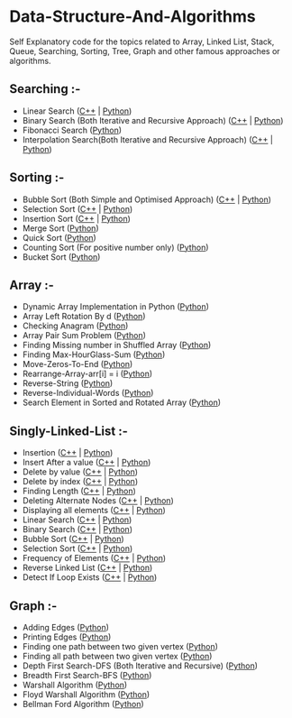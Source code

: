 # Data-Structure-And-Algorithms
Self Explanatory code for the topics related to Array, Linked List, Stack, Queue, Searching, Sorting, Tree, Graph and other famous approaches or algorithms.


## Searching :-
- Linear Search (<a href="C++/Searching/Linear-Search.cpp">C++</a> | <a href="Python/Searching/Linear-Search.py">Python</a>)
- Binary Search (Both Iterative and Recursive Approach)  (<a href="C++/Searching/Binary-Search.cpp">C++</a> | <a href="Python/Searching/Binary-Search.py">Python</a>)
- Fibonacci Search (<a href="Python/Searching/Fibonaaci-Search.py">Python</a>)
- Interpolation Search(Both Iterative and Recursive Approach) (<a href="C++/Searching/Interpolation-Search.cpp">C++</a> | <a href="Python/Searching/Interpolation-Search.py">Python</a>)

## Sorting :- 
- Bubble Sort (Both Simple and Optimised Approach) (<a href="C++/Sorting/Bubble-Sort.cpp">C++</a> | <a href="Python/Sorting/Bubble-Sort.py">Python</a>)
- Selection Sort (<a href="C++/Sorting/Selection-Sort.cpp">C++</a> | <a href="Python/Sorting/Selection-Sort.py">Python</a>)
- Insertion Sort (<a href="C++/Sorting/Insertion-Sort.cpp">C++</a> | <a href="Python/Sorting/Insertion-Sort.py">Python</a>)
- Merge Sort (<a href="Python/Sorting/Merge-Sort.py">Python</a>)
- Quick Sort (<a href="Python/Sorting/Quick-Sort.py">Python</a>)
- Counting Sort (For positive number only) (<a href="Python/Sorting/Counting-Sort.py">Python</a>)
- Bucket Sort (<a href="Python/Sorting/Bucket-Sort.py">Python</a>)

## Array :-
- Dynamic Array Implementation in Python (<a href="Python/Array/Dynamic-Array.py">Python</a>)
- Array Left Rotation By d (<a href="Python/Array/Array-Left-Rotation-By-d.py">Python</a>)
- Checking Anagram (<a href="Python/Array/Checking-Anagram.py">Python</a>)
- Array Pair Sum Problem (<a href="Python/Array/Array-Pair-Sum.py">Python</a>)
- Finding Missing number in Shuffled Array (<a href="Python/Array/Finding-Missing-Number-In-Shuffled-Array.py">Python</a>)
- Finding Max-HourGlass-Sum (<a href="Python/Array/Max-HourGlass-Sum.py">Python</a>)
- Move-Zeros-To-End (<a href="Python/Array/Move-Zeros-To-End.py">Python</a>)
- Rearrange-Array-arr[i] = i (<a href="Python/Array/Rearrange-Array-arr[i] = i.py">Python</a>)
- Reverse-String (<a href="Python/Array/Reverse-Array-String.py">Python</a>)
- Reverse-Individual-Words (<a href="Python/Array/Reverse-Individual-Words.py">Python</a>)
- Search Element in Sorted and Rotated Array (<a href="Python/Array/Search-Element-in-sorted-and-rotated-array.py">Python</a>)

 
## Singly-Linked-List :-
  - Insertion (<a href="C++/Linked-List/Singly-Linked-List.cpp#LC27">C++</a> | <a href="Python/Linked-List/Single-Linked-List.py#LC17">Python</a>)
  - Insert After a value (<a href="C++/Linked-List/Singly-Linked-List.cpp#LC50">C++</a> | <a href="Python/Linked-List/Single-Linked-List.py#LC27">Python</a>)
  - Delete by value (<a href="C++/Linked-List/Singly-Linked-List.cpp#LC84">C++</a> | <a href="Python/Linked-List/Single-Linked-List.py#LC47">Python</a>)
  - Delete by index (<a href="C++/Linked-List/Singly-Linked-List.cpp#LC119">C++</a> | <a href="Python/Linked-List/Single-Linked-List.py#LC78">Python</a>)
  - Finding Length (<a href="C++/Linked-List/Singly-Linked-List.cpp#LC160">C++</a> | <a href="Python/Linked-List/Single-Linked-List.py#LC106">Python</a>)
  - Deleting Alternate Nodes (<a href="C++/Linked-List/Singly-Linked-List.cpp#LC181">C++</a> | <a href="Python/Linked-List/Single-Linked-List.py#LC118">Python</a>)
  - Displaying all elements (<a href="C++/Linked-List/Singly-Linked-List.cpp#LC197">C++</a> | <a href="Python/Linked-List/Single-Linked-List.py#LC290">Python</a>)
  - Linear Search (<a href="C++/Linked-List/Singly-Linked-List.cpp#LC214">C++</a> | <a href="Python/Linked-List/Single-Linked-List.py#LC143">Python</a>)
  - Binary Search (<a href="C++/Linked-List/Singly-Linked-List.cpp#LC267">C++</a> | <a href="Python/Linked-List/Single-Linked-List.py#LC188">Python</a>)
  - Bubble Sort (<a href="C++/Linked-List/Singly-Linked-List.cpp#LC291">C++</a> | <a href="Python/Linked-List/Single-Linked-List.py#LC204">Python</a>)
  - Selection Sort (<a href="C++/Linked-List/Singly-Linked-List.cpp#LC318">C++</a> | <a href="Python/Linked-List/Single-Linked-List.py#LC220">Python</a>)
  - Frequency of Elements (<a href="C++/Linked-List/Singly-Linked-List.cpp#LC336">C++</a> | <a href="Python/Linked-List/Single-Linked-List.py#LC238">Python</a>)
  - Reverse Linked List (<a href="C++/Linked-List/Singly-Linked-List.cpp#LC375">C++</a> | <a href="Python/Linked-List/Single-Linked-List.py#LC272">Python</a>)
  - Detect If Loop Exists (<a href="C++/Linked-List/Singly-Linked-List.cpp#LC355">C++</a> | <a href="Python/Linked-List/Single-Linked-List.py#LC255">Python</a>)
    

## Graph :- 
  - Adding Edges (<a href="Python/Graph/Graph.py#LC5">Python</a>)
  - Printing Edges (<a href="Python/Graph/Graph.py#LC11">Python</a>)
  - Finding one path between two given vertex (<a href="Python/Graph/Graph.py#LC16">Python</a>)
  - Finding all path between two given vertex (<a href="Python/Graph/Graph.py#LC30">Python</a>)
  - Depth First Search-DFS (Both Iterative and Recursive) (<a href="Python/Graph/Graph.py#LC42">Python</a>)
  - Breadth First Search-BFS (<a href="Python/Graph/Graph.py#LC67">Python</a>)
  - Warshall Algorithm (<a href="Python/Graph/Graph.py#LC96">Python</a>)
  - Floyd Warshall Algorithm (<a href="Python/Graph/Graph.py#LC106">Python</a>)
  - Bellman Ford Algorithm (<a href="Python/Graph/Bellman-Ford.py">Python</a>)
